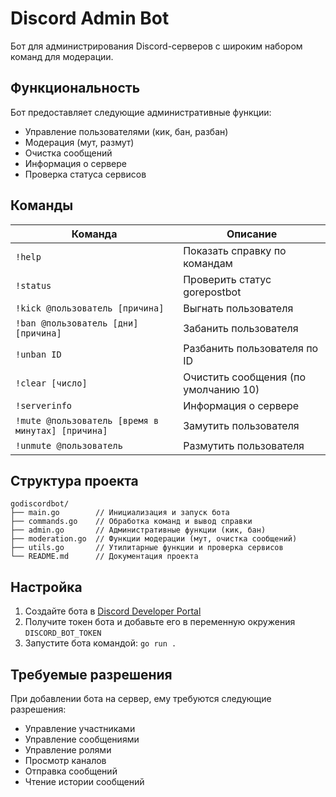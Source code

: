 # Discord Admin Bot

Бот для администрирования Discord-серверов с широким набором команд для модерации.

## Функциональность

Бот предоставляет следующие административные функции:
- Управление пользователями (кик, бан, разбан)
- Модерация (мут, размут)
- Очистка сообщений
- Информация о сервере
- Проверка статуса сервисов

## Команды

| Команда | Описание |
|---------|----------|
| `!help` | Показать справку по командам |
| `!status` | Проверить статус gorepostbot |
| `!kick @пользователь [причина]` | Выгнать пользователя |
| `!ban @пользователь [дни] [причина]` | Забанить пользователя |
| `!unban ID` | Разбанить пользователя по ID |
| `!clear [число]` | Очистить сообщения (по умолчанию 10) |
| `!serverinfo` | Информация о сервере |
| `!mute @пользователь [время в минутах] [причина]` | Замутить пользователя |
| `!unmute @пользователь` | Размутить пользователя |

## Структура проекта

```
godiscordbot/
├── main.go        // Инициализация и запуск бота
├── commands.go    // Обработка команд и вывод справки
├── admin.go       // Административные функции (кик, бан)
├── moderation.go  // Функции модерации (мут, очистка сообщений)
├── utils.go       // Утилитарные функции и проверка сервисов
└── README.md      // Документация проекта
```

## Настройка

1. Создайте бота в [Discord Developer Portal](https://discord.com/developers/applications)
2. Получите токен бота и добавьте его в переменную окружения `DISCORD_BOT_TOKEN`
3. Запустите бота командой: `go run .`

## Требуемые разрешения

При добавлении бота на сервер, ему требуются следующие разрешения:
- Управление участниками
- Управление сообщениями
- Управление ролями
- Просмотр каналов
- Отправка сообщений
- Чтение истории сообщений
